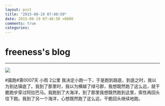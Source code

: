```yaml
---
layout: post
title: "2015-08-19 07:48:50"
date: 2015-08-19 07:48:50 +0800
comments: true
categories: 
---
```


# freeness's blog

----------

![](http://okqmqrbgo.bkt.clouddn.com/201508190748501.jpg)

>
\#晨跑\#第0007天 小雨 2公里 我决定小跑一下，于是跑到路底，到底之时，我以为到达镇底了。我到了那里时，我以为横越了绿弓郡，我想既然跑了这么远，就干脆跑步穿过阿拉巴马。我跑到了大海洋，到了那里我想既然跑到这里，索性再回头往下跑。我到了另一个海洋，心想既然跑了这么远，干脆回头继续地跑。